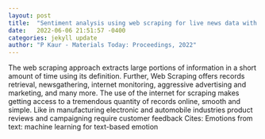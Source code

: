 ```yaml
---
layout: post
title:  "Sentiment analysis using web scraping for live news data with machine learning algorithms"
date:   2022-06-06 21:51:57 -0400
categories: jekyll update
author: "P Kaur - Materials Today: Proceedings, 2022"
---
```

The web scraping approach extracts large portions of information in a short amount of time using its definition. Further, Web Scraping offers records retrieval, newsgathering, internet monitoring, aggressive advertising and marketing, and many more. The use of the internet for scraping makes getting access to a tremendous quantity of records online, smooth and simple. Like in manufacturing electronic and automobile industries product reviews and campaigning require customer feedback 
Cites: Emotions from text: machine learning for text-based emotion